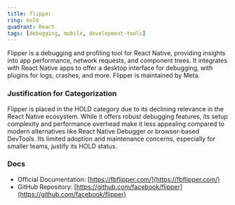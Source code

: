 ```yaml
---
title: flipper
ring: hold
quadrant: React
tags: [debugging, mobile, development-tools]
---
```

Flipper is a debugging and profiling tool for React Native, providing insights into app performance, network requests, and component trees. It integrates with React Native apps to offer a desktop interface for debugging, with plugins for logs, crashes, and more. Flipper is maintained by Meta.

### Justification for Categorization
Flipper is placed in the HOLD category due to its declining relevance in the React Native ecosystem. While it offers robust debugging features, its setup complexity and performance overhead make it less appealing compared to modern alternatives like React Native Debugger or browser-based DevTools. Its limited adoption and maintenance concerns, especially for smaller teams, justify its HOLD status.

### Docs 
- Official Documentation: [https://fbflipper.com/](https://fbflipper.com/)  
- GitHub Repository: [https://github.com/facebook/flipper](https://github.com/facebook/flipper)
